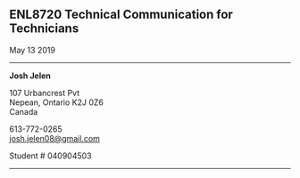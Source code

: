 ## ENL8720 Technical Communication for Technicians

May 13 2019

----------

**Josh Jelen**

107 Urbancrest Pvt    
Nepean, Ontario K2J 0Z6   
Canada

613-772-0265  
josh.jelen08@gmail.com

Student # 040904503

----------
